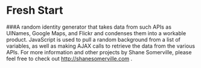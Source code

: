 # Fresh Start
###A random identity generator that takes data from such APIs as UINames, Google Maps, and Flickr and condenses them into a workable product. JavaScript is used to pull a random background from a list of variables, as well as making AJAX calls to retrieve the data from the various APIs. For more information and other projects by Shane Somerville, please feel free to check out http://shanesomerville.com .
